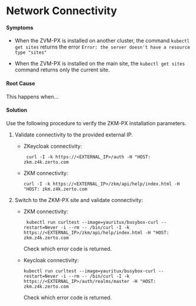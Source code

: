 # Network Connectivity

#### Symptoms

-   When the ZVM-PX is installed on another cluster, the command ```kubectl get sites``` returns the error ```Error: the server doesn't have a resource type "sites"```

-   When the ZVM-PX is installed on the main site, the ```kubectl get sites``` command returns only the current site.

#### Root Cause

This happens when...

#### Solution

Use the following procedure to verify the ZKM-PX installation parameters.

1.  Validate connectivity to the provided external IP.

    -  ZKeycloak connectivity:

       ```
        curl -I -k https://<EXTERNAL_IP>/auth -H "HOST: zkm.z4k.zerto.com    
        ```

    -  ZKM connectivity:

        ```
        curl -I -k https://<EXTERNAL_IP>/zkm/api/help/index.html -H "HOST: zkm.z4k.zerto.com
        ```

2.  Switch to the ZKM-PX site and validate connectivity:

    -  ZKM connectivity:
          
       ```
        kubectl run curltest --image=yauritux/busybox-curl --restart=Never -i --rm -- /bin/curl -I -k https://<EXTERNAL_IP>/zkm/api/help/index.html -H "HOST: zkm.z4k.zerto.com 
       ```

        Check which error code is returned.

    -   Keycloak connectivity:

        ```
        kubectl run curltest --image=yauritux/busybox-curl --restart=Never -i --rm -- /bin/curl -I -k https://<EXTERNAL_IP>/auth/realms/master -H "HOST: zkm.z4k.zerto.com
        ```

        Check which error code is returned.


 

